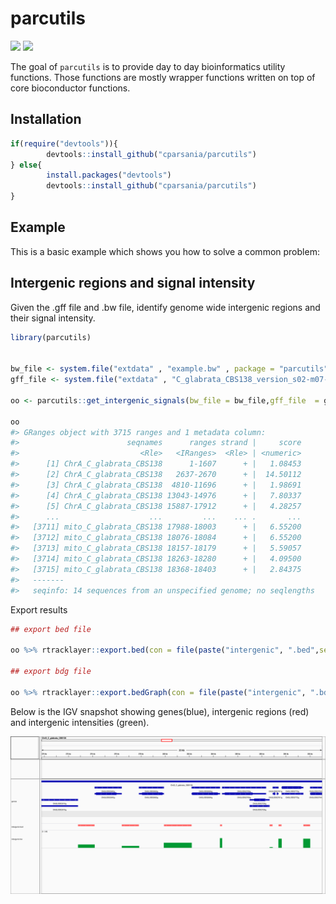 
<!-- README.md is generated from README.Rmd. Please edit that file -->

# parcutils

<!-- badges: start -->

[![](https://img.shields.io/badge/devel%20version-0.1.0-blue.svg)](https://github.com/cparsania/parcutils)
[![](https://img.shields.io/badge/lifecycle-experimental-orange.svg)](https://lifecycle.r-lib.org/articles/stages.html#experimental)

<!-- badges: end -->

The goal of `parcutils` is to provide day to day bioinformatics utility
functions. Those functions are mostly wrapper functions written on top
of core bioconductor functions.

## Installation

``` r
if(require("devtools")){
        devtools::install_github("cparsania/parcutils")
} else{
        install.packages("devtools")
        devtools::install_github("cparsania/parcutils")
}
```

## Example

This is a basic example which shows you how to solve a common problem:

## Intergenic regions and signal intensity

Given the .gff file and .bw file, identify genome wide intergenic
regions and their signal intensity.

``` r
library(parcutils)


bw_file <- system.file("extdata" , "example.bw" , package = "parcutils")
gff_file <- system.file("extdata" , "C_glabrata_CBS138_version_s02-m07-r06_features.gff" ,package = "parcutils")

oo <- parcutils::get_intergenic_signals(bw_file = bw_file,gff_file  = gff_file)

oo 
#> GRanges object with 3715 ranges and 1 metadata column:
#>                        seqnames      ranges strand |     score
#>                           <Rle>   <IRanges>  <Rle> | <numeric>
#>      [1] ChrA_C_glabrata_CBS138      1-1607      + |   1.08453
#>      [2] ChrA_C_glabrata_CBS138   2637-2670      + |  14.50112
#>      [3] ChrA_C_glabrata_CBS138  4810-11696      + |   1.98691
#>      [4] ChrA_C_glabrata_CBS138 13043-14976      + |   7.80337
#>      [5] ChrA_C_glabrata_CBS138 15887-17912      + |   4.28257
#>      ...                    ...         ...    ... .       ...
#>   [3711] mito_C_glabrata_CBS138 17988-18003      + |   6.55200
#>   [3712] mito_C_glabrata_CBS138 18076-18084      + |   6.55200
#>   [3713] mito_C_glabrata_CBS138 18157-18179      + |   5.59057
#>   [3714] mito_C_glabrata_CBS138 18263-18280      + |   4.09500
#>   [3715] mito_C_glabrata_CBS138 18368-18403      + |   2.84375
#>   -------
#>   seqinfo: 14 sequences from an unspecified genome; no seqlengths
```

Export results

``` r
## export bed file 

oo %>% rtracklayer::export.bed(con = file(paste("intergenic", ".bed",sep = "")))

## export bdg file

oo %>% rtracklayer::export.bedGraph(con = file(paste("intergenic", ".bdg",sep = "")))
```

Below is the IGV snapshot showing genes(blue), intergenic regions (red)
and intergenic intensities (green).

![](man/figures/intergenic_snapshot.png)
